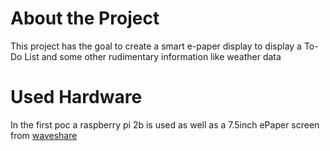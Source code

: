 # About the Project
This project has the goal to create a smart e-paper display to display a To-Do List and some other rudimentary information like weather data
# Used Hardware
In the first poc a raspberry pi 2b is used as well as a 7.5inch ePaper screen from [waveshare](https://www.waveshare.com/product/7.5inch-e-paper-hat.htm
)